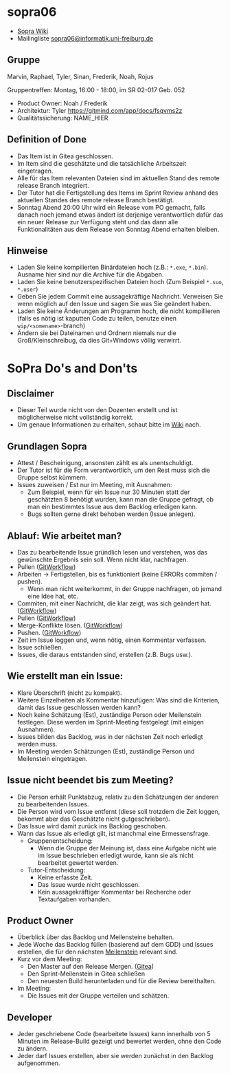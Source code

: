 # sopra06

- [Sopra Wiki](https://sopranium.de)
- Mailingliste sopra06@informatik.uni-freiburg.de

## Gruppe

Marvin, Raphael, Tyler, Sinan, Frederik, Noah, Rojus

Gruppentreffen: Montag, 16:00 - 18:00, im SR 02-017 Geb. 052

- Product Owner: Noah / Frederik
- Architektur: Tyler    https://gitmind.com/app/docs/fsqvms2z
- Qualitätssicherung: NAME_HIER 

## Definition of Done

- Das Item ist in Gitea geschlossen.
- Im Item sind die geschätzte und die tatsächliche Arbeitszeit eingetragen.
- Alle für das Item relevanten Dateien sind im aktuellen Stand des remote release Branch integriert.
- Der Tutor hat die Fertigstellung des Items im Sprint Review anhand des aktuellen Standes des remote release Branch bestätigt.
- Sonntag Abend 20:00 Uhr wird ein Release vom PO gemacht, falls danach noch jemand etwas ändert ist derjenige verantwortlich dafür das ein neuer Release zur Verfügung steht und das dann alle Funktionalitäten aus dem Release von Sonntag Abend erhalten bleiben.

## Hinweise

- Laden Sie keine kompilierten Binärdateien hoch (z.B.: `*.exe`, `*.bin`). Ausname hier sind _nur_ die Archive für die Abgaben.
- Laden Sie keine benutzerspezifischen Dateien hoch (Zum Beispiel `*.suo`, `*.user`)
- Geben Sie jedem Commit eine aussagekräftige Nachricht. Verweisen Sie wenn möglich auf den Issue und sagen Sie was Sie geändert haben.
- Laden Sie keine Änderungen am Programm hoch, die nicht kompillieren (falls es nötig ist kaputten Code zu teilen, benutze einen `wip/<somename>`-branch)
- Ändern sie bei Dateinamen und Ordnern niemals nur die Groß/Kleinschreibug, da dies Git+Windows völlig verwirrt.


# SoPra Do's and Don'ts
## Disclaimer
- Dieser Teil wurde nicht von den Dozenten erstellt und ist möglicherweise nicht vollständig korrekt.
- Um genaue Informationen zu erhalten, schaut bitte im <a href="https://sopranium.de/Hauptseite">Wiki</a> nach.


## Grundlagen Sopra
- Attest / Bescheinigung, ansonsten zählt es als unentschuldigt.
- Der Tutor ist für die Form verantwortlich, um den Rest muss sich die Gruppe selbst kümmern.
- Issues zuweisen / Est nur im Meeting, mit Ausnahmen:
    - Zum Beispiel, wenn für ein Issue nur 30 Minuten statt der geschätzten 8 benötigt wurden, kann man die Gruppe gefragt, ob man ein bestimmtes Issue aus dem Backlog erledigen kann.
    - Bugs sollten gerne direkt behoben werden (Issue anlegen).

## Ablauf: Wie arbeitet man?
- Das zu bearbeitende Issue gründlich lesen und verstehen, was das gewünschte Ergebnis sein soll. Wenn nicht klar, nachfragen.
- Pullen (<a href="https://sopranium.de/GitWorkflow">GitWorkflow</a>)
- Arbeiten -> Fertigstellen, bis es funktioniert (keine ERRORs commiten / pushen).
    - Wenn man nicht weiterkommt, in der Gruppe nachfragen, ob jemand eine Idee hat, etc.
- Commiten, mit einer Nachricht, die klar zeigt, was sich geändert hat. (<a href="https://sopranium.de/GitWorkflow">GitWorkflow</a>)
- Pullen (<a href="https://sopranium.de/GitWorkflow">GitWorkflow</a>)
- Merge-Konflikte lösen. (<a href="https://sopranium.de/GitWorkflow">GitWorkflow</a>)
- Pushen. (<a href="https://sopranium.de/GitWorkflow">GitWorkflow</a>)
- Zeit im Issue loggen und, wenn nötig, einen Kommentar verfassen.
- Issue schließen.
- Issues, die daraus entstanden sind, erstellen (z.B. Bugs usw.).

## Wie erstellt man ein Issue:
- Klare Überschrift (nicht zu kompakt).
- Weitere Einzelheiten als Kommentar hinzufügen: Was sind die Kriterien, damit das Issue geschlossen werden kann?
- Noch keine Schätzung (Est), zuständige Person oder Meilenstein festlegen. Diese werden im Sprint-Meeting festgelegt (mit einigen Ausnahmen).
- Issues bilden das Backlog, was in der nächsten Zeit noch erledigt werden muss.
- Im Meeting werden Schätzungen (Est), zuständige Person und Meilenstein eingetragen.

## Issue nicht beendet bis zum Meeting?
- Die Person erhält Punktabzug, relativ zu den Schätzungen der anderen zu bearbeitenden Issues.
- Die Person wird vom Issue entfernt (diese soll trotzdem die Zeit loggen, bekommt aber das Geschätzte nicht gutgeschrieben).
- Das Issue wird damit zurück ins Backlog geschoben.
- Wann das Issue als erledigt gilt, ist manchmal eine Ermessensfrage.
    - Gruppenentscheidung:
        - Wenn die Gruppe der Meinung ist, dass eine Aufgabe nicht wie im Issue beschrieben erledigt wurde, kann sie als nicht bearbeitet gewertet werden.
    - Tutor-Entscheidung:
        - Keine erfasste Zeit.
        - Das Issue wurde nicht geschlossen.
        - Kein aussagekräftiger Kommentar bei Recherche oder Textaufgaben vorhanden.

## Product Owner
- Überblick über das Backlog und Meilensteine behalten.
- Jede Woche das Backlog füllen (basierend auf dem GDD) und Issues erstellen, die für den nächsten <a href="https://sopranium.de/Hauptseite">Meilenstein</a> relevant sind.
- Kurz vor dem Meeting:
    - Den Master auf den Release Mergen. (<a href="https://sopranium.de/Gitea">Gitea</a>)
    - Den Sprint-Meilenstein in Gitea schließen
    - Den neuesten Build herunterladen und für die Review bereithalten.
- Im Meeting:
    - Die Issues mit der Gruppe verteilen und schätzen.

## Developer
- Jeder geschriebene Code (bearbeitete Issues) kann innerhalb von 5 Minuten im Release-Build gezeigt und bewertet werden, ohne den Code zu ändern.
- Jeder darf Issues erstellen, aber sie werden zunächst in den Backlog aufgenommen.
